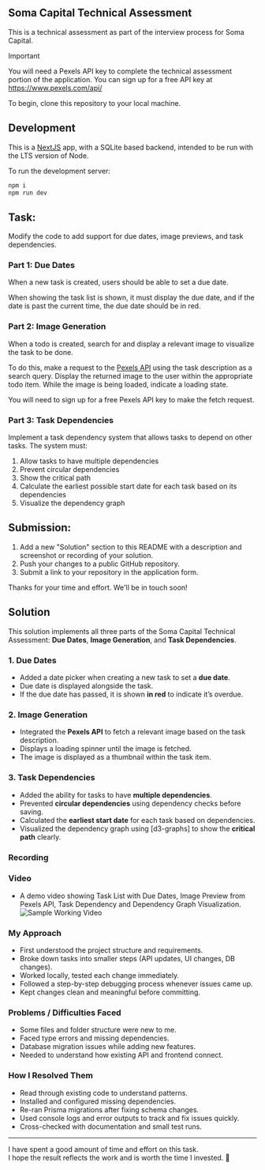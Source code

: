 ## Soma Capital Technical Assessment

This is a technical assessment as part of the interview process for Soma Capital.

> [!IMPORTANT]  
> You will need a Pexels API key to complete the technical assessment portion of the application. You can sign up for a free API key at https://www.pexels.com/api/  

To begin, clone this repository to your local machine.

## Development

This is a [NextJS](https://nextjs.org) app, with a SQLite based backend, intended to be run with the LTS version of Node.

To run the development server:

```bash
npm i
npm run dev
```

## Task:

Modify the code to add support for due dates, image previews, and task dependencies.

### Part 1: Due Dates 

When a new task is created, users should be able to set a due date.

When showing the task list is shown, it must display the due date, and if the date is past the current time, the due date should be in red.

### Part 2: Image Generation 

When a todo is created, search for and display a relevant image to visualize the task to be done. 

To do this, make a request to the [Pexels API](https://www.pexels.com/api/) using the task description as a search query. Display the returned image to the user within the appropriate todo item. While the image is being loaded, indicate a loading state.

You will need to sign up for a free Pexels API key to make the fetch request. 

### Part 3: Task Dependencies

Implement a task dependency system that allows tasks to depend on other tasks. The system must:

1. Allow tasks to have multiple dependencies
2. Prevent circular dependencies
3. Show the critical path
4. Calculate the earliest possible start date for each task based on its dependencies
5. Visualize the dependency graph

## Submission:

1. Add a new "Solution" section to this README with a description and screenshot or recording of your solution. 
2. Push your changes to a public GitHub repository.
3. Submit a link to your repository in the application form.

Thanks for your time and effort. We'll be in touch soon!


## Solution

This solution implements all three parts of the Soma Capital Technical Assessment: **Due Dates**, **Image Generation**, and **Task Dependencies**.

### 1. Due Dates
- Added a date picker when creating a new task to set a **due date**.
- Due date is displayed alongside the task.
- If the due date has passed, it is shown **in red** to indicate it’s overdue.

### 2. Image Generation
- Integrated the **Pexels API** to fetch a relevant image based on the task description.
- Displays a loading spinner until the image is fetched.
- The image is displayed as a thumbnail within the task item.

### 3. Task Dependencies
- Added the ability for tasks to have **multiple dependencies**.
- Prevented **circular dependencies** using dependency checks before saving.
- Calculated the **earliest start date** for each task based on dependencies.
- Visualized the dependency graph using [d3-graphs] to show the **critical path** clearly.

### Recording

### Video
- A demo video showing Task List with Due Dates, Image Preview from Pexels API,  Task Dependency and Dependency Graph Visualization.
![Sample Working Video](https://drive.google.com/file/d/13g5x48FX5GVWRLkSP5sTmsTae4zGEmJU/view?usp=sharing)

### My Approach
- First understood the project structure and requirements.
- Broke down tasks into smaller steps (API updates, UI changes, DB changes).
- Worked locally, tested each change immediately.
- Followed a step-by-step debugging process whenever issues came up.
- Kept changes clean and meaningful before committing.

### Problems / Difficulties Faced
- Some files and folder structure were new to me.
- Faced type errors and missing dependencies.
- Database migration issues while adding new features.
- Needed to understand how existing API and frontend connect.

### How I Resolved Them
- Read through existing code to understand patterns.
- Installed and configured missing dependencies.
- Re-ran Prisma migrations after fixing schema changes.
- Used console logs and error outputs to track and fix issues quickly.
- Cross-checked with documentation and small test runs.

---

I have spent a good amount of time and effort on this task.  
I hope the result reflects the work and is worth the time I invested. 🙂




